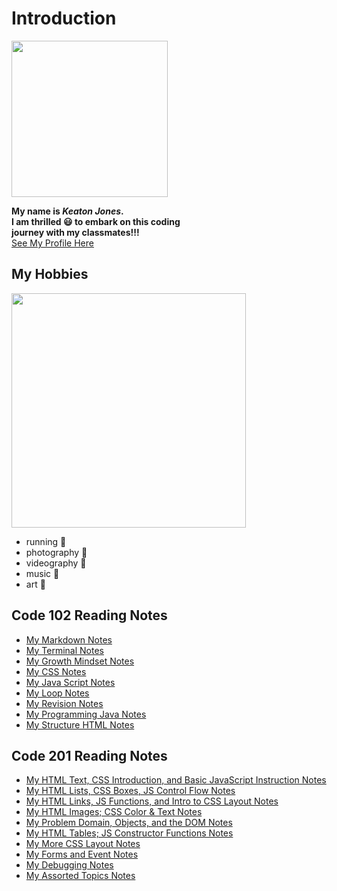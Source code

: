 # Introduction 

<img src="https://user-images.githubusercontent.com/85812777/123681067-f666b500-d80e-11eb-9fb5-2d29ae681276.png" width="250" length="250"> 


**My name is _Keaton Jones_. <br> 
I am thrilled 😃 to embark on this coding <br>
journey with my classmates!!!** <br>
[See My Profile Here](https://github.com/keatonjoness)

## My Hobbies

<img src="https://user-images.githubusercontent.com/85812777/123680221-12b62200-d80e-11eb-8894-e5990893de2d.png" width="375">

<ul>
  <li> running 🏃 </li>
  <li> photography 📸 </li>
  <li> videography 🎥 </li>
  <li> music 🎵 </li>
  <li> art 🎨 </li>
  </ul>

## Code 102 Reading Notes
 
  * [My Markdown Notes](/Reading-Notes/Markdown)
  * [My Terminal Notes](/Reading-Notes/Terminal)
  * [My Growth Mindset Notes](/Reading-Notes/growthmindset)
  * [My CSS Notes](/Reading-Notes/CSS-notes)  
  * [My Java Script Notes](/Reading-Notes/Dynamic-Java)
  * [My Loop Notes](/Reading-Notes/Operators-Loops)
  * [My Revision Notes](/Reading-Notes/Revisions)
  * [My Programming Java Notes](/Reading-Notes/Programming)
  * [My Structure HTML Notes](/Reading-Notes/Structure)
  
## Code 201 Reading Notes

* [My HTML Text, CSS Introduction, and Basic JavaScript Instruction Notes](/Reading-Notes/class-02-01)
* [My HTML Lists, CSS Boxes, JS Control Flow Notes](/Reading-Notes/class-02-02)
* [My HTML Links, JS Functions, and Intro to CSS Layout Notes](/Reading-Notes/class-02-03)
* [My HTML Images; CSS Color & Text Notes](/Reading-Notes/class-02-04)
* [My Problem Domain, Objects, and the DOM Notes](/Reading-Notes/class-02-05)
* [My HTML Tables; JS Constructor Functions Notes](/Reading-Notes/class-02-06)
* [My More CSS Layout Notes](/Reading-Notes/class-02-07)
* [My Forms and Event Notes ](/Reading-Notes/class-02-08)
* [My Debugging Notes](/Reading-Notes/class-02-09)
* [My Assorted Topics Notes](/Reading-Notes/class-02-10)
